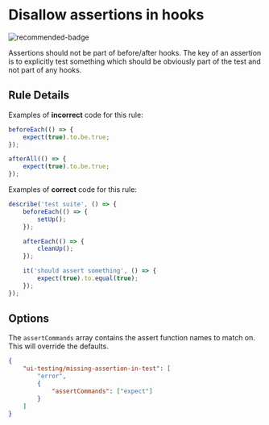 # Disallow assertions in hooks

![recommended-badge][]

Assertions should not be part of before/after hooks. The key of an assertion is to explicitly test something which should be obviously part of the test and not part of any hooks.

## Rule Details

Examples of **incorrect** code for this rule:

```js
beforeEach(() => {
    expect(true).to.be.true;
});

afterAll(() => {
    expect(true).to.be.true;
});
```

Examples of **correct** code for this rule:

```js
describe('test suite', () => {
    beforeEach(() => {
        setUp();
    });

    afterEach(() => {
        cleanUp();
    });

    it('should assert something', () => {
        expect(true).to.equal(true);
    });
});
```

## Options

The `assertCommands` array contains the assert function names to match on. This will override the defaults.

```json
{
    "ui-testing/missing-assertion-in-test": [
        "error",
        {
            "assertCommands": ["expect"]
        }
    ]
}
```

[recommended-badge]: https://img.shields.io/badge/recommended-brightgreen
